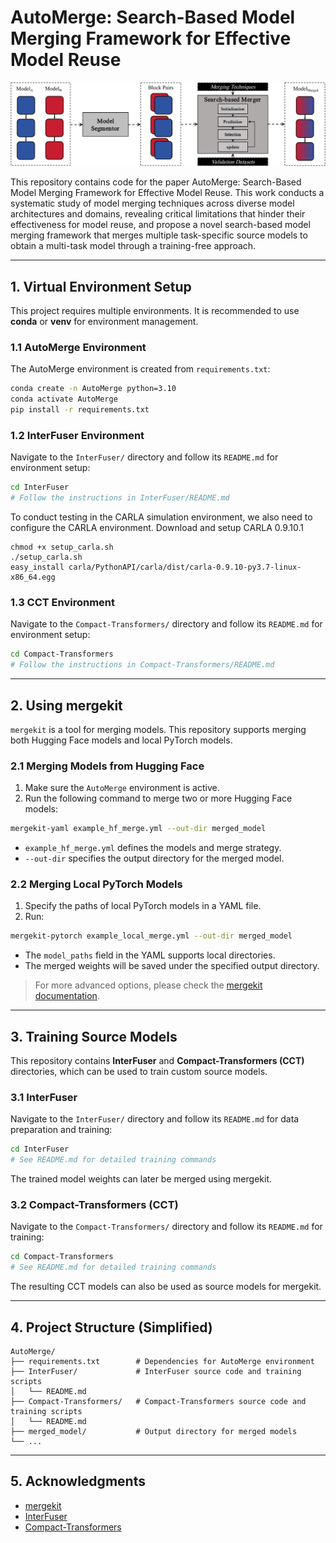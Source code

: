 # AutoMerge: Search-Based Model Merging Framework for Effective Model Reuse

![Alt text](docs/overview.jpg)

This repository contains code for the paper AutoMerge: Search-Based Model Merging Framework for Effective Model Reuse. This work conducts a systematic study of model merging techniques across diverse model architectures and domains, revealing critical limitations that hinder their effectiveness for model reuse, and propose a novel search-based model merging framework that merges multiple task-specific source models to obtain a multi-task model through a training-free approach.

---

## 1. Virtual Environment Setup

This project requires multiple environments. It is recommended to use **conda** or **venv** for environment management.  

### 1.1 AutoMerge Environment

The AutoMerge environment is created from `requirements.txt`:

```bash
conda create -n AutoMerge python=3.10
conda activate AutoMerge
pip install -r requirements.txt
```

### 1.2 InterFuser Environment

Navigate to the `InterFuser/` directory and follow its `README.md` for environment setup:

```bash
cd InterFuser
# Follow the instructions in InterFuser/README.md
```

To conduct testing in the CARLA simulation environment, we also need to configure the CARLA environment. Download and setup CARLA 0.9.10.1

```Shell
chmod +x setup_carla.sh
./setup_carla.sh
easy_install carla/PythonAPI/carla/dist/carla-0.9.10-py3.7-linux-x86_64.egg
```

### 1.3 CCT Environment

Navigate to the `Compact-Transformers/` directory and follow its `README.md` for environment setup:

```bash
cd Compact-Transformers
# Follow the instructions in Compact-Transformers/README.md
```

---

## 2. Using mergekit

`mergekit` is a tool for merging models. This repository supports merging both Hugging Face models and local PyTorch models.

### 2.1 Merging Models from Hugging Face

1. Make sure the `AutoMerge` environment is active.  
2. Run the following command to merge two or more Hugging Face models:

```bash
mergekit-yaml example_hf_merge.yml --out-dir merged_model
```

- `example_hf_merge.yml` defines the models and merge strategy.  
- `--out-dir` specifies the output directory for the merged model.  

### 2.2 Merging Local PyTorch Models

1. Specify the paths of local PyTorch models in a YAML file.  
2. Run:

```bash
mergekit-pytorch example_local_merge.yml --out-dir merged_model
```

- The `model_paths` field in the YAML supports local directories.  
- The merged weights will be saved under the specified output directory.  

> For more advanced options, please check the [mergekit documentation](https://github.com/arcee-ai/mergekit).

---

## 3. Training Source Models

This repository contains **InterFuser** and **Compact-Transformers (CCT)** directories, which can be used to train custom source models.

### 3.1 InterFuser

Navigate to the `InterFuser/` directory and follow its `README.md` for data preparation and training:

```bash
cd InterFuser
# See README.md for detailed training commands
```

The trained model weights can later be merged using mergekit.

### 3.2 Compact-Transformers (CCT)

Navigate to the `Compact-Transformers/` directory and follow its `README.md` for training:

```bash
cd Compact-Transformers
# See README.md for detailed training commands
```

The resulting CCT models can also be used as source models for mergekit.

---

## 4. Project Structure (Simplified)

```plaintext
AutoMerge/
├── requirements.txt        # Dependencies for AutoMerge environment
├── InterFuser/             # InterFuser source code and training scripts
│   └── README.md
├── Compact-Transformers/   # Compact-Transformers source code and training scripts
│   └── README.md
├── merged_model/           # Output directory for merged models
└── ...
```

---

## 5. Acknowledgments

- [mergekit](https://github.com/arcee-ai/mergekit)  
- [InterFuser](https://github.com/opendilab/InterFuser)  
- [Compact-Transformers](https://github.com/SHI-Labs/Compact-Transformers)  
